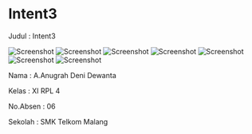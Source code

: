 # Intent3

Judul : Intent3

![Screenshot](https://cloud.githubusercontent.com/assets/22131954/19224996/fa96858e-8ebb-11e6-80d2-03106d813f31.png)
![Screenshot](https://cloud.githubusercontent.com/assets/22131954/19224995/fa9486ee-8ebb-11e6-8533-67c77354347a.png)
![Screenshot](https://cloud.githubusercontent.com/assets/22131954/19224999/fb29d2e4-8ebb-11e6-8c0e-7e734a74b0b3.png)
![Screenshot](https://cloud.githubusercontent.com/assets/22131954/19225000/fb2a1ec0-8ebb-11e6-9169-f5509e38a2cb.png)
![Screenshot](https://cloud.githubusercontent.com/assets/22131954/19225001/fb2b3684-8ebb-11e6-90c1-7d50721332e1.png)
![Screenshot](https://cloud.githubusercontent.com/assets/22131954/19224998/fb295f30-8ebb-11e6-8fc9-ade06357ede5.png)
![Screenshot](https://cloud.githubusercontent.com/assets/22131954/19224997/fb147778-8ebb-11e6-9fd7-20320c3f1d27.png)

Nama : A.Anugrah Deni Dewanta

Kelas : XI RPL 4

No.Absen : 06

Sekolah : SMK Telkom Malang
